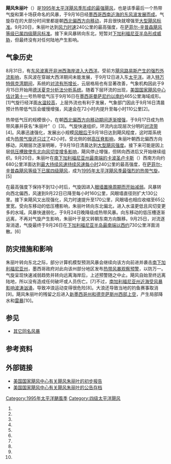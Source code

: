 **飓风朱丽叶**（）是[1995年太平洋飓风季形成的最强飓风](../Page/1995年太平洋飓风季.md "wikilink")，也是该季最后一个热带气旋和第十场获命名的风暴，于9月16日经[墨西哥西南近海的](../Page/墨西哥.md "wikilink")[东风波发展而成](../Page/东风波.md "wikilink")。气旋存在的大部分时间里都是朝[西北偏西方向移动](../Page/罗盘方位.md "wikilink")，并且很快就增强至[大型飓风标准](../Page/热带气旋等级.md "wikilink")。9月20日，朱丽叶达到[风力时速](../Page/最大持续风速.md "wikilink")240公里的最高强度，在[萨菲尔-辛普森飓风等级已属四级飓风标准](../Page/萨菲尔-辛普森飓风等级.md "wikilink")。接下来风暴转向东北，短暂对[下加利福尼亚半岛形成威胁](../Page/下加利福尼亚半岛.md "wikilink")，但最终没有对任何陆地产生影响。

## 气象历史

8月31日，有[东风波离开](../Page/东风波.md "wikilink")[非洲西海岸进入大西洋](../Page/非洲.md "wikilink")。受前方[飓风路易斯产生的强烈外流影响](../Page/飓风路易斯.md "wikilink")，东风波在穿越大西洋期间未能发展，于9月12日进入东[太平洋](../Page/太平洋.md "wikilink")。进入[特万特佩克湾期间](../Page/特万特佩克湾.md "wikilink")，系统的[对流有所增长](../Page/对流.md "wikilink")，云层格局也有显著改善，气象机构因此于9月15日开始用[德沃夏克分析法分析系统](../Page/德沃夏克分析法.md "wikilink")。随着下层环流的出现，[美国国家飓风中心估计第十一](../Page/国家飓风中心.md "wikilink")号热带低气压于9月16日在[墨西哥](../Page/墨西哥.md "wikilink")[曼萨尼约以南约](../Page/曼萨尼约.md "wikilink")465公里海域成形。\[1\]气旋行经洋面[水温较高](../Page/海面温度.md "wikilink")，上层外流也有利于发展，气象部门因此于9月16日清晨预计热带低气压会缓慢增强，风速会在72小时内提升至每小时110公里\[2\]。

热带低气压的规模很小，在朝[西北偏西方向移动期间逐渐增强](../Page/罗盘方位.md "wikilink")，于9月17日成为热带风暴并获名“朱丽叶”（）\[3\]。气旋快速组织，环流内出现层次分明的[对流带](../Page/雨带.md "wikilink")\[4\]。风暴迅速强化，发展出小规模[风眼后于](../Page/风眼.md "wikilink")9月18日达到飓风程度，这时距系统成为[热带气旋还只过了](../Page/热带气旋.md "wikilink")42小时。受北侧的弱[高压脊影响](../Page/高压脊.md "wikilink")，朱丽叶朝西北偏西方向移动，风眼层次逐渐明晰，于9月19日清晨达到[大型飓风强度](../Page/热带气旋等级.md "wikilink")。接下来可能是因上层[低压槽致使东北向](../Page/低压槽.md "wikilink")[风切变增多影响](../Page/风切变.md "wikilink")，飓风停止增强，但转向西进后又开始继续组织。9月20日，朱丽叶在[南下加利福尼亚州最南端的](../Page/南下加利福尼亚州.md "wikilink")[卡波圣卢卡斯](../Page/卡波圣卢卡斯.md "wikilink")（）西南方向约680公里洋面达到[最大持续风速持续风速每小时](../Page/最大持续风速.md "wikilink")240公里的最高强度，在[萨菲尔-辛普森飓风等级下已属四级飓风](../Page/萨菲尔-辛普森飓风等级.md "wikilink")，成为[1995年太平洋飓风季最强烈的热带气旋](../Page/1995年太平洋飓风季.md "wikilink")。\[5\]

在最高强度下保持不到12小时后，气旋因进入[眼墙置换周期而开始减弱](../Page/眼墙置换.md "wikilink")。风暴转向西北偏西，风速到9月22日已降至每小时160公里，风眼墙直径则扩大130公里。接下来飓风又出现强化，风力时速提升至170公里，风眼墙也相应收缩至65公里宽。受向东移动的低压槽影响，朱丽叶转向东北偏北，进入水温更低且风切变更多的水域。风暴快速弱化，于9月24日晚降级成热带风暴。向东移动的低压槽逐渐远离，不再对气旋产生影响，朱丽叶于是又转朝东南方向飘移。9月25日，对流逐渐消退，气旋最终于9月26日在[下加利福尼亚半岛最南端以西约](../Page/下加利福尼亚半岛.md "wikilink")730公里洋面消散。\[6\]

## 防灾措施和影响

朱丽叶转向东北之际，部分计算机模型预测风暴会继续向该方向前进并袭击[南下加利福尼亚州](../Page/南下加利福尼亚州.md "wikilink")，墨西哥政府对此向该州部分地区发布[热带风暴观察预警](../Page/热带气旋警告.md "wikilink")，以防万一。气旋呈现快速减弱趋势并转向远离海岸后，上述预警随之中止。飓风自始至终远离陆地，所以没有造成任何破坏或人员伤亡。\[7\]不过，[南加利福尼亚州近海受风暴影响波涛汹涌](../Page/南加利福尼亚州.md "wikilink")，导致冲浪运动变得很危险\[8\]。大浪还导致当地的钓鱼赛事取消\[9\]。飓风朱丽叶的残留之后进入[新墨西哥州和](../Page/新墨西哥州.md "wikilink")[德克萨斯州西部上空](../Page/德克萨斯州.md "wikilink")，产生局部降水和[雷暴](../Page/雷暴.md "wikilink")\[10\]。

## 参见

  - [其它同名风暴](../Page/飓风朱丽叶.md "wikilink")

## 参考资料

## 外部链接

  - [美国国家飓风中心有关飓风朱丽叶的初步报告](http://www.nhc.noaa.gov/archive/storm_wallets/epacific/ep1995-prelim/juliette/)
  - [美国国家飓风中心有关飓风朱丽叶的公告存档](http://www.nhc.noaa.gov/archive/storm_wallets/epacific/ep1995/juliette/public/)

[Category:1995年太平洋颶風季](https://zh.wikipedia.org/wiki/Category:1995年太平洋颶風季 "wikilink")
[Category:四级太平洋飓风](https://zh.wikipedia.org/wiki/Category:四级太平洋飓风 "wikilink")

1.

2.

3.
4.

5.
6.
7.
8.

9.

10.